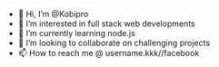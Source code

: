 - 👋 Hi, I’m @Kobipro
- 👀 I’m interested in full stack web developments
- 🌱 I’m currently learning node.js
- 💞️ I’m looking to collaborate on challenging projects
- 📫 How to reach me @ username.kkk//facebook

<!---
Kobipro/Kobipro is a ✨ special ✨ repository because its `README.md` (this file) appears on your GitHub profile.
You can click the Preview link to take a look at your changes.
--->
